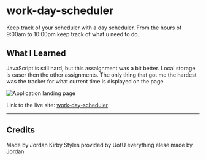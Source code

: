 # work-day-scheduler

Keep track of your scheduler with a day scheduler. From the hours of 9:00am to 10:00pm keep track of what u need to do.

## What I Learned
JavaScript is still hard, but this assaignment was a bit better. Local storage is easer then the other assignments. The only thing that got me the hardest was the tracker for what current time is displayed on the page.

![Application landing page](https://feizhi255.github.io/work-day-scheduler/image/workscheduler.png)

Link to the live site: [work-day-scheduler](https://feizhi255.github.io/work-day-scheduler/)

------
## Credits

Made by Jordan Kirby
Styles provided by UofU everything elese made by Jordan
